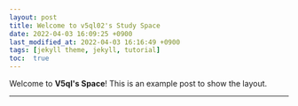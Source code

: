 ```yaml
---
layout: post
title: Welcome to v5ql02's Study Space
date: 2022-04-03 16:09:25 +0900
last_modified_at: 2022-04-03 16:16:49 +0900
tags: [jekyll theme, jekyll, tutorial]
toc:  true
---
```

Welcome to **V5ql's Space**! This is an example post to show the layout.

-----


